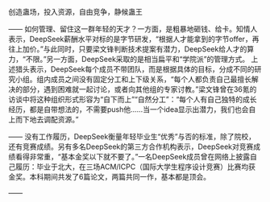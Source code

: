 创造蛊场，投入资源，自由竞争，静候蛊王

——
如何管理、留住这一群年轻的天才？一方面，是粗暴地砸钱、给卡。知情人表示，DeepSeek薪酬水平对标的是字节研发，“根据人才能拿到的字节offer，再往上加价。”与此同时，只要梁文锋判断技术提案有潜力，DeepSeek给人才的算力，“不限。”另一方面，DeepSeek采取的是相当扁平和“学院派”的管理方式。
上述猎头表示，DeepSeek每个成员不带团队，而是根据具体的目标，分成不同的研究小组。组内成员之间没有固定分工和上下级关系，“每个人都负责自己最擅长解决的部分，遇到困难就一起讨论，或者向其他组的专家讨教。”梁文锋曾在36氪的访谈中将这种组织形式形容为“自下而上”“自然分工”：“每个人有自己独特的成长经历，都是自带想法的，不需要push他……当一个idea显示出潜力，我们也会自上而下地去调配资源。”

——
没有工作履历，DeepSeek衡量年轻毕业生“优秀”与否的标准，除了院校，还有竞赛成绩。另有多名DeepSeek的第三方合作机构表示，DeepSeek对竞赛成绩看得非常重，“基本金奖以下就不要了。”一名DeepSeek成员曾在网络上披露自己履历：毕业于北大，在三场ACM/ICPC（国际大学生程序设计竞赛）比赛均获金奖。本科期间共发了6篇论文，两篇共同一作，基本都是顶会。

——

